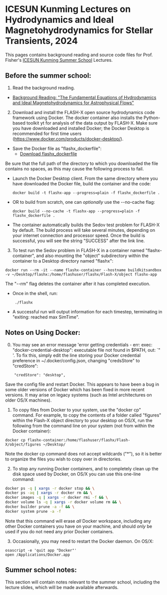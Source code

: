 # ICESUN Kunming Lectures on Hydrodynamics and Ideal Magnetohydrodynamics for Stellar Transients, 2024

This pages contains background reading and source code files for Prof. Fisher's [ICESUN Kunming Summer School](https://stellar-explosion2024.casconf.cn/) Lectures.

## Before the summer school:

1. Read the background reading.
- [Background Reading: "The Fundamental Equations of Hydrodynamics and Ideal Magnetohydrodynamics for Astrophysical Flows"](./hydro_equation_derivation.pdf)

2. Download and install the FLASH-X open source hydrodynamics code framework using Docker. The docker container also installs the Python-based toolkit yt for analysis of the data output by FLASH-X. Make sure you have downloaded and installed Docker; the Docker Desktop is recommended for first time users (https://www.docker.com/products/docker-desktop/).

- Save the Docker file as "flashx_dockerfile":
  - [Download flashx_dockerfile](https://raw.githubusercontent.com/rtfisher/summerschool_lectures/main/flashx_dockerfile)

Be sure that the full path of the directory to which you downloaded the file contains no spaces, as this may cause the following process to fail.
- Launch the Docker Desktop client. From the same directory where you have downloaded the Docker file, build the container and the code:
  <br>
  ```
  docker build -t flashx-app --progress=plain -f flashx_dockerfile .
  ```
- OR to build from scratch, one can _optionally_ use the --no-cache flag:
  <br>
  ```
  docker build --no-cache -t flashx-app --progress=plain -f flashx_dockerfile .
  ```
- The container automatically builds the Sedov test problem for FLASH-X by default. The build process will take several minutes, depending on your internet connection and processor speed. Once the build is successful, you will see the string "SUCCESS" after the link line.
  
3. To test run the Sedov problem in FLASH-X in a container named "flashx-container", and also mounting the "object" subdirectory within the container to a Desktop directory named "flashx":
 ```  
 docker run --rm -it --name flashx-container --hostname buildkitsandbox -v ~/Desktop/flashx:/home/flashuser/flashx/Flash-X/object flashx-app
```
The "--rm" flag deletes the container after it has completed execution.
- Once in the shell, run:
  ```
   ./flashx
  ```
- A successful run will output information for each timestep, terminating in "exiting: reached max SimTime". 

## Notes on Using Docker:

0. You may see an error message 'error getting credentials - err: exec: "docker-credential-desktop": executable file not found in $PATH, out: `" '. To fix this, simply edit the line storing your Docker credential preference in ~/.docker/config.json, changing "credsStore" to "credStore":

```
    "credStore": "desktop",
```

Save the config file and restart Docker. This appears to have been a bug in some older versions of Docker which has been fixed in more recent versions. It may arise on legacy systems (such as Intel architectures on older OS/X machines).


1. To copy files from Docker to your system, use the "docker cp" command. For example, to copy the contents of a folder called "figures" within the Flash-X object directory to your desktop on OS/X, run the following from the command line on your system (not from within the Docker container): 
```
docker cp flashx-container:/home/flashuser/flashx/Flash-X/object/figures ~/Desktop/
```
Note the docker cp command does not accept wildcards ("*"), so it is better to organize the files you wish to copy over in directories.

2. To stop any running Docker containers, and to completely clean up the disk space used by Docker, on OS/X you can use this one-line command:

```sh
docker ps -q | xargs -r docker stop && \
docker ps -aq | xargs -r docker rm && \
docker images -q | xargs -r docker rmi -f && \
docker volume ls -q | xargs -r docker volume rm && \
docker builder prune -a -f && \
docker system prune -a -f
```
Note that this command will erase _all_ Docker workspace, including any other Docker containers you have on your machine, and should _only_ be used if you do not need any prior Docker containers.

3. Occasionally, you may need to restart the Docker daemon. On OS/X:
```
osascript -e 'quit app "Docker"'
open /Applications/Docker.app
```





## Summer school notes:

This section will contain notes relevant to the summer school, including the lecture slides, which will be made available afterwards.

